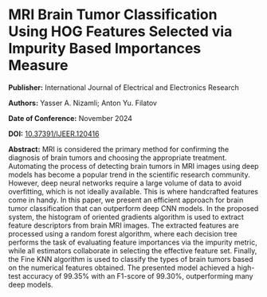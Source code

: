 # MRI Brain Tumor Classification Using HOG Features Selected via Impurity Based Importances Measure

**Publisher:** International Journal of Electrical and Electronics Research

**Authors:** Yasser A. Nizamli; Anton Yu. Filatov

**Date of Conference:** November 2024

**DOI:** [10.37391/IJEER.120416](https://doi.org/10.37391/IJEER.120416)

**Abstract:**
MRI is considered the primary method for confirming the diagnosis of brain tumors and choosing the appropriate treatment. Automating the process of detecting brain tumors in MRI images using deep models has become a popular trend in the scientific research community. However, deep neural networks require a large volume of data to avoid overfitting, which is not ideally available. This is where handcrafted features come in handy. In this paper, we present an efficient approach for brain tumor classification that can outperform deep CNN models. In the proposed system, the histogram of oriented gradients algorithm is used to extract feature descriptors from brain MRI images. The extracted features are processed using a random forest algorithm, where each decision tree performs the task of evaluating feature importances via the impurity metric, while all estimators collaborate in selecting the effective feature set. Finally, the Fine KNN algorithm is used to classify the types of brain tumors based on the numerical features obtained. The presented model achieved a high-test accuracy of 99.35% with an F1-score of 99.30%, outperforming many deep models.
